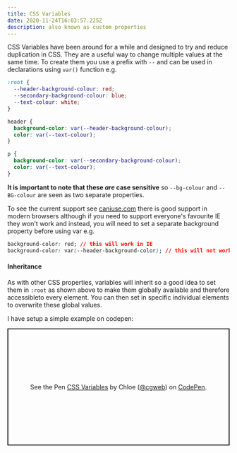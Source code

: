 ```yaml
---
title: CSS Variables
date: 2020-11-24T16:03:57.225Z
description: also known as custom properties
---
```

CSS Variables have been around for a while and designed to try and reduce duplication in CSS. They are a useful way to change multiple values at the same time. To create them you use a prefix with `--` and can be used in declarations using `var()` function e.g.

```css
:root {
  --header-background-colour: red;
  --secondary-background-colour: blue;
  --text-colour: white;
}

header {
  background-color: var(--header-background-colour);
  color: var(--text-colour);
}

p {
  background-color: var(--secondary-background-colour);
  color: var(--text-colour);
}
```

**It is important to note that these *are* case sensitive** so `--bg-colour` and `--BG-colour` are seen as two separate properties.

To see the current support see [caniuse.com](https://caniuse.com/?search=css%20variables) there is good support in modern browsers although if you need to support everyone's favourite IE they won't work and instead, you will need to set a separate background property before using var e.g.

```css
background-color: red; // this will work in IE
background-color: var(--header-background-color); // this will not work in IE
```

#### Inheritance

As with other CSS properties, variables will inherit so a good idea to set them in `:root` as shown above to make them globally available and therefore accessibleto every element. You can then set in specific individual elements to overwrite these global values. 

I have setup a simple example on codepen:

<p class="codepen" data-height="265" data-theme-id="light" data-default-tab="html,result" data-user="cgweb" data-slug-hash="YzGoqLQ" style="height: 265px; box-sizing: border-box; display: flex; align-items: center; justify-content: center; border: 2px solid; margin: 1em 0; padding: 1em;" data-pen-title="CSS Variables">
  <span>See the Pen <a href="https://codepen.io/cgweb/pen/YzGoqLQ">
  CSS Variables</a> by Chloe (<a href="https://codepen.io/cgweb">@cgweb</a>)
  on <a href="https://codepen.io">CodePen</a>.</span>
</p>
<script async src="https://cpwebassets.codepen.io/assets/embed/ei.js"></script>